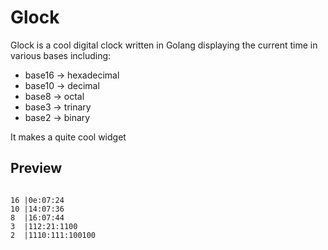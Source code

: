 # Glock

Glock is a cool digital clock written in Golang displaying the current time in various bases including:
* base16 -> hexadecimal
* base10 -> decimal 
* base8  -> octal 
* base3  -> trinary
* base2  -> binary

It makes a quite cool widget

## Preview
<pre><code>
16 |0e:07:24    
10 |14:07:36    
8  |16:07:44    
3  |112:21:1100    
2  |1110:111:100100
</code></pre>
